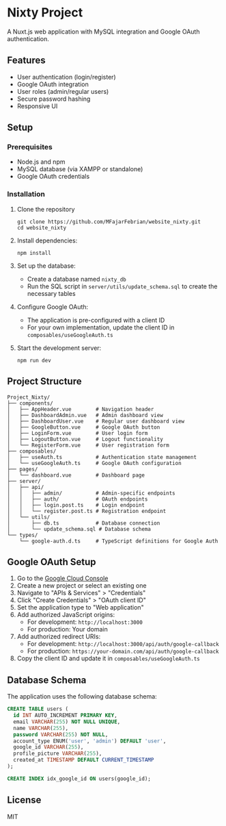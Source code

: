 # Nixty Project

A Nuxt.js web application with MySQL integration and Google OAuth authentication.

## Features

- User authentication (login/register)
- Google OAuth integration
- User roles (admin/regular users)
- Secure password hashing
- Responsive UI

## Setup

### Prerequisites

- Node.js and npm
- MySQL database (via XAMPP or standalone)
- Google OAuth credentials

### Installation

1. Clone the repository
   ```
   git clone https://github.com/MFajarFebrian/website_nixty.git
   cd website_nixty
   ```

2. Install dependencies:
   ```
   npm install
   ```

3. Set up the database:
   - Create a database named `nixty_db`
   - Run the SQL script in `server/utils/update_schema.sql` to create the necessary tables

4. Configure Google OAuth:
   - The application is pre-configured with a client ID
   - For your own implementation, update the client ID in `composables/useGoogleAuth.ts`

5. Start the development server:
   ```
   npm run dev
   ```

## Project Structure

```
Project_Nixty/
├── components/
│   ├── AppHeader.vue        # Navigation header
│   ├── DashboardAdmin.vue   # Admin dashboard view
│   ├── DashboardUser.vue    # Regular user dashboard view
│   ├── GoogleButton.vue     # Google OAuth button
│   ├── LoginForm.vue        # User login form
│   ├── LogoutButton.vue     # Logout functionality
│   └── RegisterForm.vue     # User registration form
├── composables/
│   ├── useAuth.ts           # Authentication state management
│   └── useGoogleAuth.ts     # Google OAuth configuration
├── pages/
│   └── dashboard.vue        # Dashboard page
├── server/
│   ├── api/
│   │   ├── admin/           # Admin-specific endpoints
│   │   ├── auth/            # OAuth endpoints
│   │   ├── login.post.ts    # Login endpoint
│   │   └── register.post.ts # Registration endpoint
│   └── utils/
│       ├── db.ts            # Database connection
│       └── update_schema.sql # Database schema
└── types/
    └── google-auth.d.ts     # TypeScript definitions for Google Auth
```

## Google OAuth Setup

1. Go to the [Google Cloud Console](https://console.cloud.google.com/)
2. Create a new project or select an existing one
3. Navigate to "APIs & Services" > "Credentials"
4. Click "Create Credentials" > "OAuth client ID"
5. Set the application type to "Web application"
6. Add authorized JavaScript origins:
   - For development: `http://localhost:3000`
   - For production: Your domain
7. Add authorized redirect URIs:
   - For development: `http://localhost:3000/api/auth/google-callback`
   - For production: `https://your-domain.com/api/auth/google-callback`
8. Copy the client ID and update it in `composables/useGoogleAuth.ts`

## Database Schema

The application uses the following database schema:

```sql
CREATE TABLE users (
  id INT AUTO_INCREMENT PRIMARY KEY,
  email VARCHAR(255) NOT NULL UNIQUE,
  name VARCHAR(255),
  password VARCHAR(255) NOT NULL,
  account_type ENUM('user', 'admin') DEFAULT 'user',
  google_id VARCHAR(255),
  profile_picture VARCHAR(255),
  created_at TIMESTAMP DEFAULT CURRENT_TIMESTAMP
);

CREATE INDEX idx_google_id ON users(google_id);
```

## License

MIT